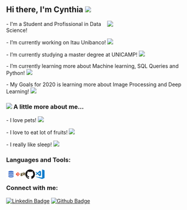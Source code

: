 <h2> Hi there, I'm Cynthia <img src="https://media.giphy.com/media/mGcNjsfWAjY5AEZNw6/giphy.gif" width="50"> </h2>
<img align='right' src="https://media.giphy.com/media/dWxO36Jzd6bTSt5dIY/giphy.gif" width="230">

<p>- I'm a Student and Profissional in Data Science! </p>
<p style="margin-bottom=0;padding-bottom=0;">- I’m currently working on Itau Unibanco! <img src="https://media.giphy.com/media/dNgK7Ws7y176U/giphy.gif" height="30"> </p>
<p>- I’m currently studying a master degree at UNICAMP! <img src="https://media.giphy.com/media/fYSnHlufseco8Fh93Z/giphy.gif" height="30"> </p>
<p>- I’m currently learning more about Machine learning, SQL Queries and Python! <img src="https://media.giphy.com/media/WUlplcMpOCEmTGBtBW/giphy.gif" height="30"> </p>
<p>- My Goals for 2020 is learning more about Image Processing and Deep Learning! <img src="https://media.giphy.com/media/bQSX8MFxnyqti/giphy.gif" height="30"></p>

<h3> <img src="https://media.giphy.com/media/VgCDAzcKvsR6OM0uWg/giphy.gif" height="50"> A little more about me... </h3> 
<p>- I love pets! <img src="https://media.giphy.com/media/RNKDrLRQRXn9z5yHMW/giphy.gif" height="35"> </p> 
<p>- I love to eat lot of fruits! <img src="https://media.giphy.com/media/ihx4yWa0XQ8ERmaPts/giphy.gif" height="35"> </p> 
<p>- I really like sleep! <img src="https://media.giphy.com/media/JrXc72Pz2Ib1dBK13T/giphy.gif" height="35"> </p>

### Languages and Tools:

<img align="left" alt="SQL" width="26px" src="https://raw.githubusercontent.com/github/explore/80688e429a7d4ef2fca1e82350fe8e3517d3494d/topics/sql/sql.png" />
<img align="left" alt="Git" width="26px" src="https://raw.githubusercontent.com/github/explore/80688e429a7d4ef2fca1e82350fe8e3517d3494d/topics/git/git.png" />
<img align="left" alt="GitHub" width="26px" src="https://raw.githubusercontent.com/github/explore/78df643247d429f6cc873026c0622819ad797942/topics/github/github.png" />
<img align="left" alt="Visual Studio Code" width="26px" src="https://raw.githubusercontent.com/github/explore/80688e429a7d4ef2fca1e82350fe8e3517d3494d/topics/visual-studio-code/visual-studio-code.png" />

<br/>

### Connect with me:

[![Linkedin Badge](https://img.shields.io/badge/-My%20LinkedIn-blue?style=flat-square&logo=Linkedin&logoColor=white&link=https://www.linkedin.com/in/lucas-lui-motta/)][linkedin]
[![Github Badge](https://img.shields.io/badge/-My%20Personal%20Page-000?style=flat-square&logo=Github&logoColor=white&link=https://github.com/lucaslui)][website]

[website]: https://cynthia-alvarez.github.io/
[linkedin]: https://www.linkedin.com/in/cynthia-estefania-alvarez-orbe/
